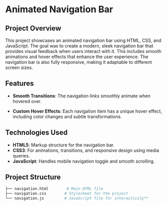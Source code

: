 # Animated Navigation Bar

## Project Overview

This project showcases an animated navigation bar using HTML, CSS, and JavaScript. The goal was to create a modern, sleek navigation bar that provides visual feedback when users interact with it. This includes smooth animations and hover effects that enhance the user experience. The navigation bar is also fully responsive, making it adaptable to different screen sizes.

## Features

- **Smooth Transitions**: The navigation links smoothly animate when hovered over.

- **Custom Hover Effects**: Each navigation item has a unique hover effect, including color changes and subtle transformations.

## Technologies Used

- **HTML5**: Markup structure for the navigation bar.
- **CSS3**: For animations, transitions, and responsive design using media queries.
- **JavaScript**: Handles mobile navigation toggle and smooth scrolling.

## Project Structure

```bash
├── navigation.html        # Main HTML file
├── navigation.css        # Stylesheet for the project
└── navigation.js         # JavaScript file for interactivity**
